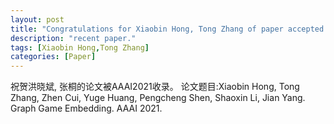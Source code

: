 ```yaml
---
layout: post
title: "Congratulations for Xiaobin Hong, Tong Zhang of paper accepted by AAAI 21!"
description: "recent paper."
tags: [Xiaobin Hong,Tong Zhang]
categories: [Paper]
---
```

祝贺洪晓斌, 张桐的论文被AAAI2021收录。
论文题目:Xiaobin Hong, Tong Zhang, Zhen Cui, Yuge Huang, Pengcheng Shen, Shaoxin Li, Jian Yang. Graph Game Embedding. AAAI 2021.

